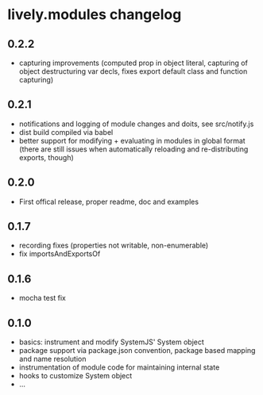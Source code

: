 # lively.modules changelog

## 0.2.2

* capturing improvements (computed prop in object literal, capturing of object
  destructuring var decls, fixes export default class and function capturing)

## 0.2.1

* notifications and logging of module changes and doits, see src/notify.js
* dist build compiled via babel
* better support for modifying + evaluating in modules in global format (there are still issues when automatically reloading and re-distributing exports, though)

## 0.2.0

* First offical release, proper readme, doc and examples

## 0.1.7

* recording fixes (properties not writable, non-enumerable)
* fix importsAndExportsOf

## 0.1.6

* mocha test fix

## 0.1.0

* basics: instrument and modify SystemJS' System object
* package support via package.json convention, package based mapping and name resolution
* instrumentation of module code for maintaining internal state
* hooks to customize System object
* ...